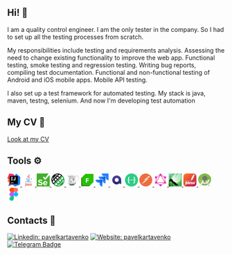 ## Hi! 👋

<p> I am a quality control engineer.  I am the only tester in the company. So I had to set up all the testing processes from scratch. </p>
<p> My responsibilities include testing and requirements analysis. Assessing the need to change existing functionality to improve the web app. Functional testing, smoke testing and regression testing. Writing bug reports, compiling test documentation. Functional and non-functional testing of Android and iOS mobile apps. Mobile API testing.</p>
<p> I also set up a test framework for automated testing. My stack is java, maven, testng, selenium. And now I'm developing test automation</p>

## My CV :page_with_curl:

<a href="/icons/kartavenko_CV.pdf" download target="_blank">Look at my CV</a>


## Tools :gear:

<p align="left">
  <a href="https://www.jetbrains.com/idea/">
    <img src="/icons/IntelliJ.png" alt="IntelliJ" width="30" height="30" />
  </a>
  <a href="https://www.java.com/">
    <img src="/icons/java.png" alt="Java" width="30" height="30" />
  </a>
  <a href="https://www.selenium.dev/">
    <img src="/icons/selenium.png" alt="selenium" width="30" height="30" />
  </a>
  <a href="https://rest-assured.io/">
    <img src="/icons/restassured.png" alt="rest-assured" width="30" height="30" />
  </a>
  <a href="https://www.charlesproxy.com/">
    <img src="/icons/charles.png" alt="charles" width="30" height="30" />
  </a>
  <a href="https://www.telerik.com/fiddler/">
    <img src="/icons/fiddler.png" alt="fiddler" width="30" height="30" />
  </a>
  <a href="https://www.atlassian.com/ru/software/jira/">
    <img src="/icons/jira.png" alt="jira" width="30" height="30" />
  </a>
  <a href="https://qase.io/">
    <img src="/icons/qase.png" alt="qase" width="30" height="30" />
  </a>
  <a href="https://swagger.io/">
    <img src="/icons/swagger.png" alt="swagger" width="30" height="30" />
  </a>
  <a href="https://www.postman.com/">
    <img src="/icons/postman.png" alt="postman" width="30" height="30" />
  </a>
  <a href="https://graphql.org/">
    <img src="/icons/GraphQL.png" alt="graphql" width="30" height="30" />
  </a>
  <a href="https://locust.io/">
    <img src="/icons/locust.png" alt="locust" width="30" height="30" />
  </a>
  <a href="https://jmeter.apache.org/">
    <img src="/icons/jmeter.png" alt="jmeter" width="30" height="30" />
  </a>
  <a href="https://developer.android.com/studio/">
    <img src="/icons/Android_Studio.png" alt="Android" width="30" height="30" />
  </a>
  <a href="https://www.figma.com/">
    <img src="/icons/figma.png" alt="figma" width="30" height="30" />
  </a>
 </p>
  
  
## Contacts :pushpin:


[![Linkedin: pavelkartavenko](https://img.shields.io/badge/-LinkedIn-0e76a8?style=flat-square&logo=Linkedin&logoColor=white)](https://www.linkedin.com/in/pavelkartavenko/)
[![Website: pavelkartavenko](https://img.shields.io/badge/Website-3b5998?style=flat-square&logo=google-chrome&logoColor=white)](https://kartavenkopavel.github.io/)
[![Telegram Badge](https://img.shields.io/badge/-Telegram-0088cc?style=flat-square&logo=Telegram&logoColor=white)](https://t.me/pavelkqa)
